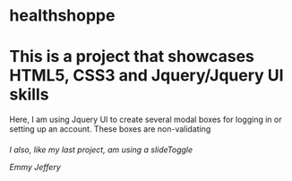 # healthshoppe

<h1>This is a project that showcases HTML5, CSS3 and Jquery/Jquery UI skills</h1>

<p>Here, I am using Jquery UI to create several modal boxes for logging in or setting up an account. These boxes are non-validating</p>
<h6>I also, like my last project, am using a slideToggle</6>

Emmy Jeffery
